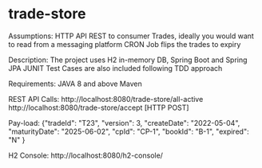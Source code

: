 # trade-store

Assumptions:
HTTP API REST to consumer Trades, ideally you would want to read from a messaging platform
CRON Job flips the trades to expiry

Description:
The project uses H2 in-memory DB, Spring Boot and Spring JPA
JUNIT Test Cases are also included following TDD approach

Requirements:
JAVA 8 and above
Maven

REST API Calls:
http://localhost:8080/trade-store/all-active
http://localhost:8080/trade-store/accept [HTTP POST]

Pay-load: {"tradeId": "T23", "version": 3, "createDate": "2022-05-04", "maturityDate": "2025-06-02", "cpId": "CP-1", "bookId": "B-1", "expired": "N" }

H2 Console: http://localhost:8080/h2-console/

